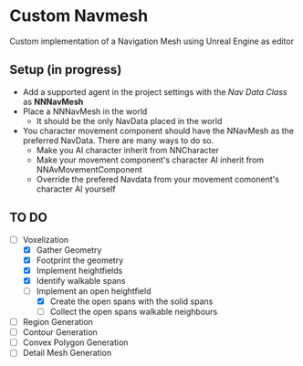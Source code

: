 ﻿# Custom Navmesh
Custom implementation of a Navigation Mesh using Unreal Engine as editor


## Setup (in progress)

- Add a supported agent in the project settings with the *Nav Data Class* as **NNNavMesh**
- Place a NNNavMesh in the world
  - It should be the only NavData placed in the world
- You character movement component should have the NNavMesh as the preferred NavData. There are many ways to do so.
  - Make you AI character inherit from NNCharacter
  - Make your movement component's character AI inherit from NNAvMovementComponent
  - Override the prefered Navdata from your movement comonent's character AI yourself

## TO DO
- [ ] Voxelization
  - [X] Gather Geometry
  - [X] Footprint the geometry
  - [X] Implement heightfields
  - [X] Identify walkable spans
  - [ ] Implement an open heightfield
    - [X] Create the open spans with the solid spans
    - [ ] Collect the open spans walkable neighbours
- [ ] Region Generation
- [ ] Contour Generation
- [ ] Convex Polygon Generation
- [ ] Detail Mesh Generation
